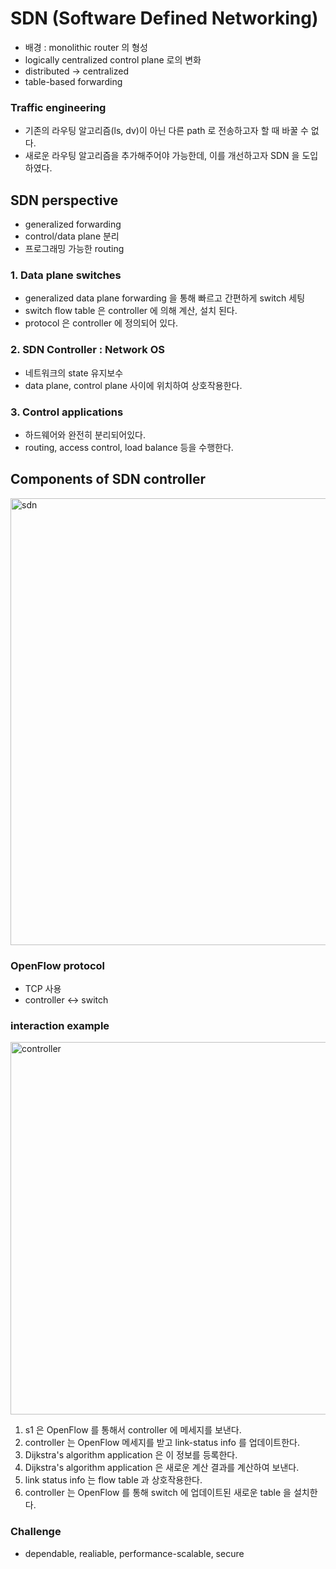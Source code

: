 # SDN (Software Defined Networking)

* 배경 : monolithic router 의 형성
* logically centralized control plane 로의 변화
* distributed -> centralized
* table-based forwarding

### Traffic engineering

* 기존의 라우팅 알고리즘(ls, dv)이 아닌 다른 path 로 전송하고자 할 때 바꿀 수 없다.
* 새로운 라우팅 알고리즘을 추가해주어야 가능한데, 이를 개선하고자 SDN 을 도입하였다.

## SDN perspective

* generalized forwarding
* control/data plane 분리
* 프로그래밍 가능한 routing

### 1. Data plane switches

* generalized data plane forwarding 을 통해 빠르고 간편하게 switch 세팅
* switch flow table 은 controller 에 의해 계산, 설치 된다.
* protocol 은 controller 에 정의되어 있다.

### 2. SDN Controller : Network OS

* 네트워크의 state 유지보수
* data plane, control plane 사이에 위치하여 상호작용한다.

### 3. Control applications

* 하드웨어와 완전히 분리되어있다.
* routing, access control, load balance 등을 수행한다.

## Components of SDN controller

<img width="715" alt="sdn" src="https://user-images.githubusercontent.com/48989903/146351607-5076ec3f-990b-44ca-b5e2-fd68e7e5c56f.png">

### OpenFlow protocol

* TCP 사용
* controller <-> switch

### interaction example

<img width="596" alt="controller" src="https://user-images.githubusercontent.com/48989903/146353319-0198b8b5-83dc-4d23-9f72-4723501c566a.png">

1. s1 은 OpenFlow 를 통해서 controller 에 메세지를 보낸다.
2. controller 는 OpenFlow 메세지를 받고 link-status info 를 업데이트한다.
3. Dijkstra's algorithm application 은 이 정보를 등록한다.
4. Dijkstra's algorithm application 은 새로운 계산 결과를 계산하여 보낸다.
5. link status info 는 flow table 과 상호작용한다.
6. controller 는 OpenFlow 를 통해 switch 에 업데이트된 새로운 table 을 설치한다.

### Challenge

* dependable, realiable, performance-scalable, secure

